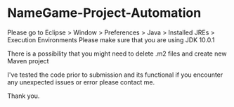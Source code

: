 # NameGame-Project-Automation

Please go to Eclipse > Window > Preferences > Java > Installed JREs > Execution Environments Please make sure that you are using JDK 10.0.1

There is a possibility that you might need to delete .m2 files and create new Maven project

I've tested the code prior to submission and its functional if you encounter any unexpected issues or error please contact me.

Thank you.
